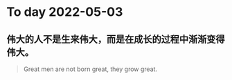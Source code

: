 
# To day 2022-05-03


## 伟大的人不是生来伟大，而是在成长的过程中渐渐变得伟大。
> Great men are not born great, they grow great.

    